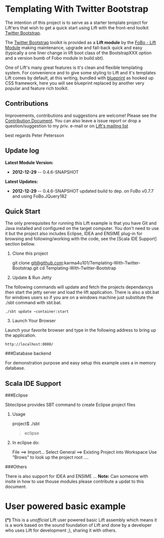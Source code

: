 Templating With Twitter Bootstrap
=================================
 
The intention of this project is to serve as a starter template project for Lift'ers that wish to get a quick start using Lift with 
the front-end toolkit [Twitter Bootstrap](http://twitter.github.com/bootstrap/). 

The [Twitter Bootstrap](http://twitter.github.com/bootstrap/) toolkit is provided as a **Lift module** by the [FoBo - Lift Module](https://github.com/karma4u101/FoBo) making maintenance, upgrade and fall-back quick and easy (typically a one liner change in lift boot class of the BootstrapXXX option and a version bumb of Fobo module in build.sbt). 
  
One of Lift's many great features is it's clean and flexible templating system. For convenience and to give some styling 
to Lift and it's templates Lift comes by default, at this writing, bundled with [blueprint](http://blueprintcss.org/) as hooked 
up CSS framework, here you will see blueprint replaced by another very popular and feature rich toolkit. 

Contributions
-------------
Improvements, contributions and suggestions are welcome! Please see the [Contribution Document](https://github.com/karma4u101/Templating-With-Twitter-Bootstrap/blob/master/CONTRIBUTING.md). You can also leave a issue report or drop a question/suggestion to my priv. e-mail or on [Lift's mailing list](http://groups.google.com/group/liftweb/) 


best regards Peter Petersson 

Update log
----------

**Latest Module Version:** 
- **2012-12-29** -- 0.4.6-SNAPSHOT

**Latest Updates:**
- **2012-12-29** -- 0.4.6-SNAPSHOT updated build to dep. on FoBo v0.7.7 and using FoBo.JQuery182

Quick Start
-----------
The only prerequisites for running this Lift example is that you have Git and Java installed and configured on the target computer.
You don't need to use it but the project also includes Eclipse, IDEA and ENSIME plug-in for browsing and following/working with the code, see the [Scala IDE Support] section bellow.   
 

1) Clone this project

	git clone git@github.com:karma4u101/Templating-With-Twitter-Bootstrap.git
	cd Templating-With-Twitter-Bootstrap

2) Update & Run Jetty

The following commands will update and fetch the projects dependancys then start the jetty server and load the lift application. 
There is also a sbt.bat for windows users so if you are on a windows machine just substitute the ./sbt command with sbt.bat.

	./sbt update ~container:start

3) Launch Your Browser

Launch your favorite browser and type in the following address to bring up the application.
	
	http://localhost:8080/

###Database backend

For demonstration purpose and easy setup this example uses a in memory database. 

Scala IDE Support 
-----------------

###Eclipse 

Sbteclipse provides SBT command to create Eclipse project files

1) Usage

	project$ ./sbt
	> eclipse 

2) In eclipse do: 

	File ==> Import...
	Select General ==> Existing Project into Workspace 
	Use "Brows" to look up the project root ....

###Others

There is also support for IDEA and ENSIME ... 
**Note:** Can someone with insite in how to use thouse modules please contribute a updat to this document.

User powered basic example 
==========================
**(*)** This is a _unofficial_ Lift user powered basic Lift assembly which means it is a work based on the 
sound foundation of Lift and done by a developer who uses Lift for development ;), sharing it with others.
